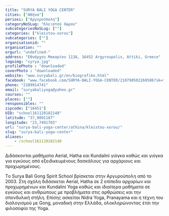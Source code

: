 ```yaml
---
title: "SURYA BALI YOGA CENTER"
cities: ["Αθήνα"]
perioxi: ["Αργυρούπολη"]
categoryNoSLug: "Κλειστού Χώρου"
subcategoriesNoSLug: [""]
categories: ["kleistou-xorou"]
subcategories: [""]
organisationid: ""
organisation: ""
orgurl: "undefined-"
address: "Εθνάρχου Μακαρίου 113Α, 16452 Argyroupolis, Attiki, Greece"
logoimg: "syrya.jpg"
profilePhoto : "downloaded"
coverPhoto : "downloaded"
website: "www.suryabali.gr/en/biografiko.html"
facebook: "www.facebook.com/SURYA-BALI-YOGA-CENTER/210790502268586?sk=timeline"
phone: "2109914741"
email: "suryabaliyoga@yahoo.gr"
courses: ""
places: [""]
rensponsibles: ""
zipcode: ["16451"]
UID: "school161120182148"
latitude: "37,9091187"
longitude: "23,7491703"
url: "surya-bali-yoga-center/athina/kleistou-xorou/"
slug: "surya-bali-yoga-center"
aliases:
    - /school161120182148
---
```



Διδάσκονται μαθήματα Aerial, Hatha και Kundalini γιόγκα καθώς και γιόγκα για εγκύους από εξειδικευμένους δασκάλους για αρχάριους και προχωρημένους.

Tο Surya Bali Gong Spirit School βρίσκεται στην Αργυρούπολη από το 2003. Στη σχόλη διδάσκεται Aerial, Hatha σε 2 επίπεδα αρχαρίων και προχωρημένων και Kundalini Yoga καθώς και ιδιαίτερα μαθήματα σε εγκύους και ανθρώπους με προβλήματα στις αρθρώσεις και την σπονδυλική στήλη. Επίσης ασκείται Nidra Yoga, Pranayama και η τέχνη του διαλογισμού με Gong, μοναδική στην Ελλάδα, ολοκληρώνοντας έτσι την φιλοσοφία της Yoga.